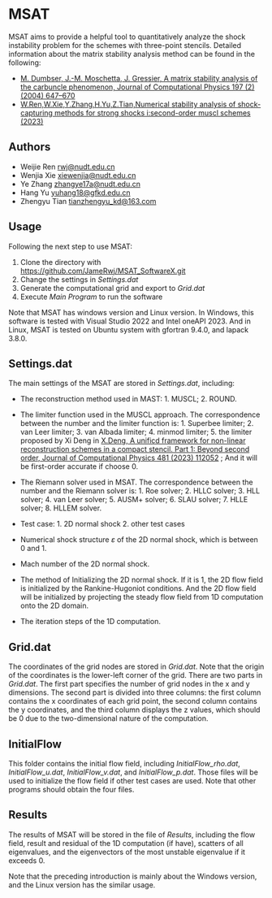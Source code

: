 # MSAT
MSAT aims to provide a helpful tool to quantitatively analyze the shock instability problem for the schemes with three-point stencils. Detailed information about the matrix stability analysis method can be found in the following: 
 - [M. Dumbser, J.-M. Moschetta, J. Gressier, A matrix stability analysis of the carbuncle phenomenon, Journal of Computational Physics 197 (2) (2004) 647–670](https://doi.org/10.1016/j.jcp.2003.12.013)
 - [W.Ren,W.Xie,Y.Zhang,H.Yu,Z.Tian,Numerical stability analysis of shock- capturing methods for strong shocks i:second-order muscl schemes (2023)](https://arxiv.org/abs/2305.03281)

## Authors
- Weijie Ren <rwj@nudt.edu.cn>
- Wenjia Xie <xiewenjia@nudt.edu.cn>
- Ye Zhang <zhangye17a@nudt.edu.cn>
- Hang Yu <yuhang18@gfkd.edu.cn>
- Zhengyu Tian <tianzhengyu_kd@163.com>

## Usage
Following the next step to use MSAT:
 1. Clone the directory with <https://github.com/JameRwj/MSAT_SoftwareX.git>
 2. Change the settings in *Settings.dat*
 3. Generate the computational grid and export to *Grid.dat*
 4. Execute *Main Program* to run the software
 
Note that MSAT has windows version and Linux version. In Windows, this software is tested with Visual Studio 2022 and Intel oneAPI 2023. And in Linux, MSAT is tested on Ubuntu system with gfortran 9.4.0, and lapack 3.8.0.

## Settings.dat
The main settings of the MSAT are stored in *Settings.dat*, including:

- The reconstruction method used in MAST:
		1. MUSCL;
		2. ROUND.

 - The limiter function used in the MUSCL approach. The correspondence between the number and the limiter function is:
		 1. Superbee limiter;
		 2. van Leer limiter;
		 3. van Albada limiter;
		 4. minmod limiter;
		 5. the limiter proposed by Xi Deng in  [X.Deng, A unificd framework for non-linear reconstruction schemes in a compact stencil. Part 1: Beyond second order, Journal of Computational Physics 481 (2023) 112052](https://doi.org/10.1016/j.jcp.2023.112052) ;
	And it will be first-order accurate if choose 0.
	
 - The Riemann solver used in MSAT. The correspondence between the number and the Riemann solver is:
		 1. Roe solver;
		 2. HLLC solver;
		 3. HLL solver;
		 4. van Leer solver;
		 5. AUSM+ solver;
		 6. SLAU solver;
		 7. HLLE solver;
		 8. HLLEM solver.
- Test case:
		1. 2D normal shock
		2. other test cases
	
 - Numerical shock structure $\varepsilon$ of the 2D normal shock, which is between 0 and 1.
 - Mach number of the 2D normal shock.
 - The method of Initializing the 2D normal shock. If it is 1, the 2D flow field is initialized by the Rankine-Hugoniot conditions. And the 2D flow field will be initialized by projecting the steady flow field from 1D computation onto the 2D domain.
 - The iteration steps of the 1D computation.

## Grid.dat
The coordinates of the grid nodes are stored in *Grid.dat*. Note that the origin of the coordinates is the lower-left corner of the grid. There are two parts in *Grid.dat*. The first part specifies the number of grid nodes in the  x  and  y  dimensions. The second part is divided into three columns: the first column contains the  x  coordinates of each grid point, the second column contains the  y  coordinates, and the third column displays the  z  values, which should be 0 due to the two-dimensional nature of the computation.

## InitialFlow
This folder contains the initial flow field, including *InitialFlow_rho.dat*, *InitialFlow_u.dat*, *InitialFlow_v.dat*, and *InitialFlow_p.dat*. Those files will be used to initialize the flow field if other test cases are used. Note that other programs should obtain the four files.

## Results
The results of MSAT will be stored in the file of *Results*, including the flow field, result and residual of the 1D computation (if have), scatters of all eigenvalues, and the eigenvectors of the most unstable eigenvalue if it exceeds 0.

Note that the preceding introduction is mainly about the Windows version, and the Linux version has the similar usage.
